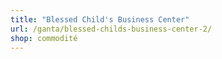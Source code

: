 ```yaml
---
title: "Blessed Child's Business Center"
url: /ganta/blessed-childs-business-center-2/
shop: commodité
---
```

